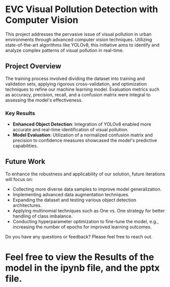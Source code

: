 # EVC Visual Pollution Detection with Computer Vision

This project addresses the pervasive issue of visual pollution in urban environments through advanced computer vision techniques. Utilizing state-of-the-art algorithms like YOLOv8, this initiative aims to identify and analyze complex patterns of visual pollution in real-time. 

## Project Overview

The training process involved dividing the dataset into training and validation sets, applying rigorous cross-validation, and optimization techniques to refine our machine learning model. Evaluation metrics such as accuracy, precision, recall, and a confusion matrix were integral to assessing the model's effectiveness.

### Key Results

- **Enhanced Object Detection**: Integration of YOLOv8 enabled more accurate and real-time identification of visual pollution.
- **Model Evaluation**: Utilization of a normalized confusion matrix and precision to confidence measures showcased the model's predictive capabilities.

## Future Work

To enhance the robustness and applicability of our solution, future iterations will focus on:

- Collecting more diverse data samples to improve model generalization.
- Implementing advanced data augmentation techniques.
- Expanding the dataset and testing various object detection architectures.
- Applying multinomial techniques such as One vs. One strategy for better handling of class imbalance.
- Conducting hyperparameter optimization to fine-tune the model, e.g., increasing the number of epochs for improved learning outcomes.


Do you have any questions or feedback? Please feel free to reach out.

# Feel free to view the Results of the model in the ipynb file, and the pptx file.
